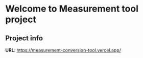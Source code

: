 # Welcome to Measurement tool project

## Project info

**URL**: https://measurement-conversion-tool.vercel.app/

